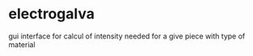 # electrogalva
gui interface for calcul of intensity needed for a give piece with type of material 
